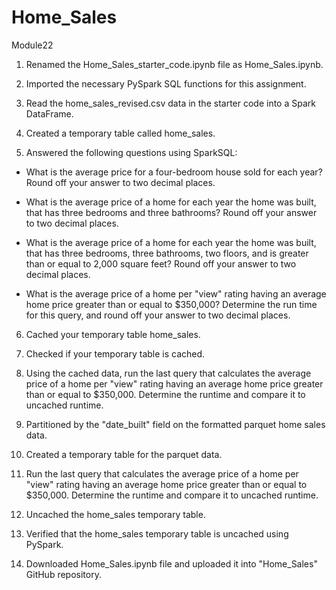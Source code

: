 # Home_Sales
Module22

1. Renamed the Home_Sales_starter_code.ipynb file as Home_Sales.ipynb.

2. Imported the necessary PySpark SQL functions for this assignment.

3. Read the home_sales_revised.csv data in the starter code into a Spark DataFrame.

4. Created a temporary table called home_sales.

5. Answered the following questions using SparkSQL:

- What is the average price for a four-bedroom house sold for each year? Round off your answer to two decimal places.

- What is the average price of a home for each year the home was built, that has three bedrooms and three bathrooms? Round off your answer to two decimal places.

- What is the average price of a home for each year the home was built, that has three bedrooms, three bathrooms, two floors, and is greater than or equal to 2,000 square feet? Round off your answer to two decimal places.

- What is the average price of a home per "view" rating having an average home price greater than or equal to $350,000? Determine the run time for this query, and round off your answer to two decimal places.

6. Cached your temporary table home_sales.

7. Checked if your temporary table is cached.

8. Using the cached data, run the last query that calculates the average price of a home per "view" rating having an average home price greater than or equal to $350,000. Determine the runtime and compare it to uncached runtime.

9. Partitioned by the "date_built" field on the formatted parquet home sales data.

10. Created a temporary table for the parquet data.

11. Run the last query that calculates the average price of a home per "view" rating having an average home price greater than or equal to $350,000. Determine the runtime and compare it to uncached runtime.

12. Uncached the home_sales temporary table.

13. Verified that the home_sales temporary table is uncached using PySpark.

14. Downloaded  Home_Sales.ipynb file and uploaded it into  "Home_Sales" GitHub repository.

